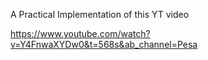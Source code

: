 A Practical Implementation of this YT video

https://www.youtube.com/watch?v=Y4FnwaXYDw0&t=568s&ab_channel=Pesa
